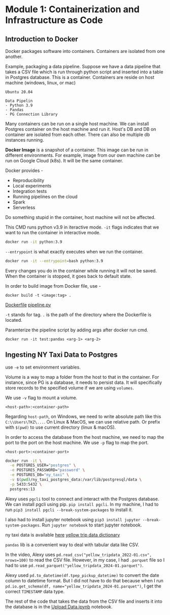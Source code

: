 # Module 1: Containerization and Infrastructure as Code

## Introduction to Docker

Docker packages software into containers. Containers are isolated from one another.

Example, packaging a data pipeline. Suppose we have a data pipeline that takes a CSV file which is run through python script and
inserted into a table in Postgres database.
This is a container. Containers are reside on host machine (windows, linux, or mac)

```
Ubuntu 20.04

Data Pipelin
- Python 3.9
- Pandas
- PG Connection Library
```

Many containers can be run on a single host machine. We can install Postgres container on the host machine and run it. Host's DB and DB on container are isolated from each other. There can also be multiple db instances running.

**Docker Image** is a snapshot of a container. This image can be run in different environments. For example, image from our own machine can be
run on Google Cloud (k8s). It will be the same container.

Docker provides -

- Reproducibility
- Local experiments
- Integration tests
- Running pipelines on the cloud
- Spark
- Serverless

Do something stupid in the container, host machine will not be affected.

This CMD runs python v3.9 in iteractive mode. `-it` flags indicates that we want to run the container in interactive mode.

```bash
docker run -it python:3.9
```

`--entrypoint` is what exactly executes when we run the container.

```bash
docker run -it --entrypoint=bash python:3.9
```

Every changes you do in the container while running it will not be saved. When the container is stopped, it goes back to default state.

In order to build image from Docker file, use -

```base
docker build -t <image:tag> .
```

[Dockerfile](./Dockerfile)
[pipeline.py](./pipeline.py)

`-t` stands for tag. `.` is the path of the directory where the Dockerfile is located.

Paramterize the pipeline script by adding args after docker run cmd.

`docker run -it test:pandas <arg-1> <arg-2>`

## Ingesting NY Taxi Data to Postgres

use `-e` to set environment variables.

Volume is a way to map a folder from the host to that in the container. For instance, since PG is a database, it needs to persist data. It will specifically
store records to the specified volume if we are using `volumes`.

We use `-v` flag to mount a volume.

`<host-path>:<container-path>`

Regarding `host-path`, on Windows, we need to write absolute path like this
`C:\\Users\TKZ\...`.
On Linux & MacOS, we can use relative path.
Or prefix with `$(pwd)` to use current directory (linux & macOS).

In order to access the database from the host machine, we need to map the port to the port on the host machine.
We use `-p` flag to map the port.

`<host-port>:<container-port>`

```bash
docker run -it \
  -e POSTGRES_USER="postgres" \
  -e POSTGRES_PASSWORD="password" \
  -e POSTGRES_DB="ny_taxi" \
  -v $(pwd)/ny_taxi_postgres_data:/var/lib/postgresql/data \
  -p 5433:5432 \
  postgres:13
```

Alexy uses `pgcli` tool to connect and interact with the Postgres database.
We can install pgcli using pip. `pip install pgcli`.
In my machine, I had to run `pip3 install pgcli --break-system-packages` to install it.

I also had to install jupyter notebook using `pip3 install jupyter --break-system-packages`.
Run `jupyter notebook` to start jupyter notebook.

ny taxi data is available [here](https://www.nyc.gov/site/tlc/about/tlc-trip-record-data.page)
[yellow trip data dictionary](https://www.nyc.gov/assets/tlc/downloads/pdf/data_dictionary_trip_records_yellow.pdf)

`pandas` lib is a convenient way to deal with tabular data like CSV.

In the video, Alexy uses `pd.read_csv("yellow_tripdata_2022-01.csv", nrows=100)` to read the CSV file. However, in my case,
I had `.parquet` file so I had to use `pd.read_parquet("yellow_tripdata_2024-01.parquet")`.

Alexy used `pd.to_datetime(df.tpep_pickup_datetime)` to convert the date column to datetime format. But I did not have to do that
because when I run `pd.io.get_schema(df, name="yellow_tripdata_2024-01.parquet")`, I get the correct `TIMESTAMP` data type.

The rest of the code that takes the data from the CSV file and inserts
it into the database is in the [Upload Data.ipynb](./Upload%20Data.ipynb) notebook.
